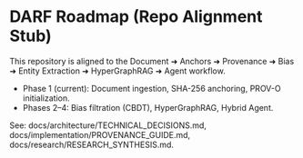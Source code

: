 # DARF Roadmap (Repo Alignment Stub)

This repository is aligned to the Document ➜ Anchors ➜ Provenance ➜ Bias ➜ Entity Extraction ➜ HyperGraphRAG ➜ Agent workflow.

- Phase 1 (current): Document ingestion, SHA-256 anchoring, PROV-O initialization.
- Phases 2–4: Bias filtration (CBDT), HyperGraphRAG, Hybrid Agent.

See: docs/architecture/TECHNICAL_DECISIONS.md, docs/implementation/PROVENANCE_GUIDE.md, docs/research/RESEARCH_SYNTHESIS.md.
